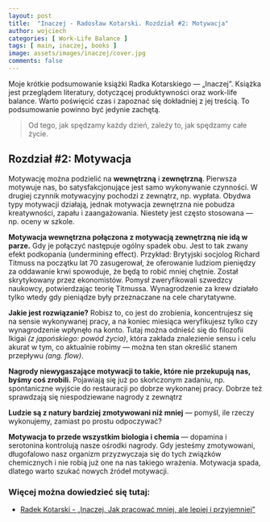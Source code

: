 ```yaml
---
layout: post
title:  "Inaczej - Radosław Kotarski. Rozdział #2: Motywacja"
author: wojciech
categories: [ Work-Life Balance ]
tags: [ main, inaczej, books ]
image: assets/images/inaczej/cover.jpg
comments: false
---
```

Moje krótkie podsumowanie książki Radka Kotarskiego — „Inaczej”. Książka jest przeglądem literatury, dotyczącej
produktywności oraz work-life balance. Warto poświęcić czas i zapoznać się dokładniej z jej treścią.
To podsumowanie powinno być jedynie zachętą.

> Od tego, jak spędzamy każdy dzień, zależy to, jak spędzamy całe życie.

## Rozdział #2: Motywacja

Motywację można podzielić na **wewnętrzną** i **zewnętrzną**. Pierwsza motywuje nas, bo satysfakcjonujące jest samo
wykonywanie czynności. W drugiej czynnik motywacyjny pochodzi z zewnątrz, np. wypłata.
Obydwa typy motywacji działają, jednak motywacja zewnętrzna nie pobudza kreatywności, zapału i zaangażowania. Niestety
jest często stosowana — np. oceny w szkole.

**Motywacja wewnętrzna połączona z motywacją zewnętrzną nie idą w parze.** Gdy je połączyć następuje ogólny spadek obu.
Jest to tak zwany efekt podkopania (undermining effect). Przykład: Brytyjski socjolog Richard Titmuss na początku lat 70
zasugerował, że oferowanie ludziom pieniędzy za oddawanie krwi spowoduje, że będą to robić mniej chętnie. Został
skrytykowany przez ekonomistów. Pomysł zweryfikowali szwedzcy naukowcy, potwierdzając teorię Titmussa. Wynagrodzenie za
krew działało tylko wtedy gdy pieniądze były przeznaczane na cele charytatywne.

**Jakie jest rozwiązanie?** Robisz to, co jest do zrobienia, koncentrujesz się na sensie wykonywanej pracy, a na koniec
miesiąca weryfikujesz tylko czy wynagrodzenie wpłynęło na konto. Tutaj można odnieść się do filozofii Ikigai _(z
japońskiego: powód życia)_, która zakłada znalezienie sensu i celu akurat w tym, co aktualnie robimy — można ten stan
określić stanem przepływu _(ang. flow)_.

**Nagrody niewygaszające motywacji to takie, które nie przekupują nas, byśmy coś zrobili.** Pojawiają się już po
skończonym zadaniu, np. spontaniczne wyjście do restauracji po dobrze wykonanej pracy. Dobrze też sprawdzają się
niespodziewane nagrody z zewnątrz

**Ludzie są z natury bardziej zmotywowani niż mniej** — pomyśl, ile rzeczy wykonujemy, zamiast po prostu odpoczywać?

**Motywacja to przede wszystkim biologia i chemia** — dopamina i serotonina kontrolują nasze ośrodki nagrody. Gdy
jesteśmy zmotywowani, długofalowo nasz organizm przyzwyczaja się do tych związków chemicznych i nie robią już one na nas
takiego wrażenia. Motywacja spada, dlatego warto szukać nowych źródeł motywacji.

### Więcej można dowiedzieć się tutaj:

- [Radek Kotarski - „Inaczej. Jak pracować mniej, ale lepiej i przyjemniej”](https://altenberg.pl/inaczej-radek-kotarski/)






